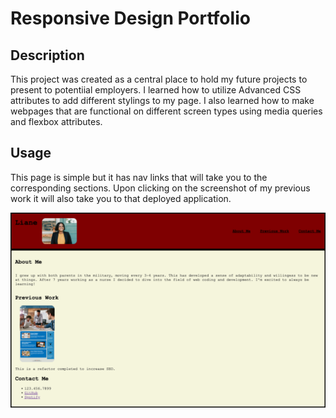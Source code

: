 # Responsive Design Portfolio

## Description

This project was created as a central place to hold my future projects to present to potentiial employers. I learned how to utilize Advanced CSS attributes to add different stylings to my page. I also learned how to make webpages that are functional on different screen types using media queries and flexbox attributes.

## Usage

This page is simple but it has nav links that will take you to the corresponding sections. Upon clicking on the screenshot of my previous work it will also take you to that deployed application.

![alt text](./images/responsive-design-screenshot.png)